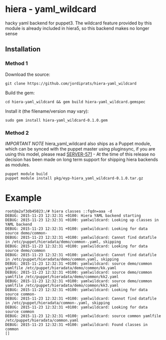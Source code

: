# hiera - yaml_wildcard

hacky yaml backend for puppet3. The wildcard feature provided by this module is already included in hiera5, so this backend makes no longer sense

## Installation



### Method 1

Download the source:

```
git clone https://github.com/jordiprats/hiera-yaml_wildcard
```

Build the gem:

```
cd hiera-yaml_wildcard && gem build hiera-yaml_wildcard.gemspec
```

Install it (the filename/version may vary):

```
sudo gem install hiera-yaml_wildcard-0.1.0.gem
```

### Method 2

*IMPORTANT NOTE* hiera_yaml_wildcard also ships as a Puppet module, which can be synced with the puppet master using pluginsync, if you are using this model, please read [SERVER-571](https://tickets.puppetlabs.com/browse/SERVER-571) - At the time of this release no decision has been made on long term support for shipping hiera backends as modules.

```
puppet module build
puppet module install pkg/eyp-hiera_yaml_wildcard-0.1.0.tar.gz
```

Example
=======

```
root@a2af3db45023:/# hiera classes ::fqdn=aaa -d
DEBUG: 2015-11-23 12:32:31 +0100: Hiera YAML backend starting
DEBUG: 2015-11-23 12:32:31 +0100: yamlwildcard: Looking up classes in YAML backend
DEBUG: 2015-11-23 12:32:31 +0100: yamlwildcard: Looking for data source demo/common-
DEBUG: 2015-11-23 12:32:31 +0100: yamlwildcard: Cannot find datafile in /etc/puppet/hieradata/demo/common-.yaml, skipping
DEBUG: 2015-11-23 12:32:31 +0100: yamlwildcard: Looking for data source demo/common
DEBUG: 2015-11-23 12:32:31 +0100: yamlwildcard: Cannot find datafile in /etc/puppet/hieradata/demo/common.yaml, skipping
DEBUG: 2015-11-23 12:32:31 +0100: yamlwildcard: source demo/common yamlfile /etc/puppet/hieradata/demo/common/kk.yaml
DEBUG: 2015-11-23 12:32:31 +0100: yamlwildcard: source demo/common yamlfile /etc/puppet/hieradata/demo/common/kk2.yaml
DEBUG: 2015-11-23 12:32:31 +0100: yamlwildcard: source demo/common yamlfile /etc/puppet/hieradata/demo/common/kk3.yaml
DEBUG: 2015-11-23 12:32:31 +0100: yamlwildcard: Looking for data source common-
DEBUG: 2015-11-23 12:32:31 +0100: yamlwildcard: Cannot find datafile in /etc/puppet/hieradata/common-.yaml, skipping
DEBUG: 2015-11-23 12:32:31 +0100: yamlwildcard: Looking for data source common
DEBUG: 2015-11-23 12:32:31 +0100: yamlwildcard: source common yamlfile /etc/puppet/hieradata/common.yaml
DEBUG: 2015-11-23 12:32:31 +0100: yamlwildcard: Found classes in common
[]
```
